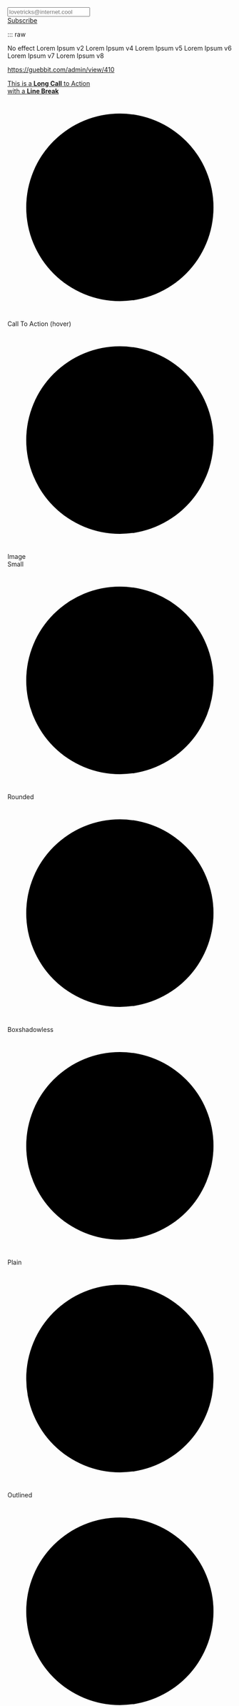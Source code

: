 <br/><br/><br/><br/><br/><br/><br/>





<div class="inputButton1">
	<div>
		<input type="email" placeholder="lovetricks@internet.cool" required="">
	</div>
	<div>
		<a href="#click"><span>Subscribe</span></a>
	</div>
</div>








::: raw
<div class="dev-section">

<a class="hoverButton2 btn-large">
    <span>No effect</span>
</a>
<a class="hoverButton2 btn-large v2">
    <span>Lorem Ipsum v2</span>
</a>
<a class="hoverButton2 btn-large v4">
    <span>Lorem Ipsum v4</span>
</a>
<a class="hoverButton2 btn-large v5">
    <span>Lorem Ipsum v5</span>
</a>
<a class="hoverButton2 btn-large v6">
    <span>Lorem Ipsum v6</span>
</a>
<a class="hoverButton2 btn-large v7">
    <span>Lorem Ipsum v7</span>
</a>
<a class="hoverButton2 btn-large v8">
    <span>Lorem Ipsum v8</span>
</a>

</div>





https://guebbit.com/admin/view/410

<div class="dev-section">
<!-- #region default -->
<a href="#" class="icon-focus-button animate-on-hover">
	<span>This is a <b>Long Call</b> to Action<br> with a <b>Line Break</b></span>
    <span>
        <svg class="button-icon" viewBox="0 0 24 24">
            <circle cx="12" cy="12" r="10" />
        </svg>
    </span>
</a>
<div class="icon-focus-button animate-on-hover">
	<span>Call To Action (hover)</span>
    <span>
        <svg class="button-icon" viewBox="0 0 24 24">
            <circle cx="12" cy="12" r="10" />
        </svg>
    </span>
</div>
<!-- #endregion default -->
<!-- #region image -->
<div class="icon-focus-button animate-on-hover">
	<span>Image</span>
    <span>
        <img alt="" class="button-image" src="https://placekitten.com/100/100">
    </span>
</div>
<!-- #endregion image -->
<!-- #region small -->
<div class="icon-focus-button animate-on-hover button-small">
	<span>Small</span>
    <span>
        <svg class="button-icon" viewBox="0 0 24 24">
            <circle cx="12" cy="12" r="10" />
        </svg>
    </span>
</div>
<!-- #endregion small -->
<!-- #region rounded -->
<div class="icon-focus-button animate-on-hover button-rounded">
	<span>Rounded</span>
    <span>
        <svg class="button-icon" viewBox="0 0 24 24">
            <circle cx="12" cy="12" r="10" />
        </svg>
    </span>
</div>
<!-- #endregion rounded -->
<!-- #region boxshadowless -->
<div class="icon-focus-button animate-on-hover button-boxshadowless">
	<span>Boxshadowless</span>
    <span>
        <svg class="button-icon" viewBox="0 0 24 24">
            <circle cx="12" cy="12" r="10" />
        </svg>
    </span>
</div>
<!-- #endregion boxshadowless -->
<!-- #region plain -->
<div class="icon-focus-button animate-on-hover button-plain">
	<span>Plain</span>
    <span>
        <svg class="button-icon" viewBox="0 0 24 24">
            <circle cx="12" cy="12" r="10" />
        </svg>
    </span>
</div>
<!-- #endregion plain -->
<!-- #region outlined -->
<div class="icon-focus-button animate-on-hover button-outlined">
	<span>Outlined</span>
    <span>
        <svg class="button-icon" viewBox="0 0 24 24">
            <circle cx="12" cy="12" r="10" />
        </svg>
    </span>
</div>
<!-- #endregion outlined -->
<!-- #region tonal -->
<div class="icon-focus-button animate-on-hover button-tonal">
	<span>Tonal</span>
    <span>
        <svg class="button-icon" viewBox="0 0 24 24">
            <circle cx="12" cy="12" r="10" />
        </svg>
    </span>
</div>
<!-- #endregion tonal -->
</div>


<br /><br /><br /><br />
<br /><br /><br /><br />


<div class="dev-section with-overflow">


<h1 class="svgTitle1 v2">Titolo</h1>

<br /><br /><br /><br />

<h1 class="svgTitle1">
	Titolo
	<svg class="icon" version="1.1" xmlns="http://www.w3.org/2000/svg" xmlns:xlink="http://www.w3.org/1999/xlink" viewBox="0 0 288 164.67" xml:space="preserve">
		 <polyline points="0,82.188 54,82.188 108,1.188 152.75,163.063 207.25,19.25 234,82.188 288,82.188 "/>
	</svg>
</h1>


<br /><br /><br /><br />


<h1 class="lineTitle1">Base</h1>



<h1 class="lineTitle1 full">Full</h1>

<h1 class="lineTitle1 mixed">Mixed</h1>

<h1 class="lineTitle1 mixed-2">Mixed-2</h1>

<h1 class="lineTitle1 mixed full">Full Mixed</h1>



<h1 class="lineTitle1 dotted">Dotted</h1>

<h1 class="lineTitle1 dashed">Dashed</h1>

<h1 class="lineTitle1 double">Double</h1>

<h1 class="lineTitle1 groove">Groove</h1>



<h1 class="lineTitle1 hybrid">Hybrid</h1>

<h1 class="lineTitle1 hybrid full">Hybrid Full</h1>


</div>



<div class="dev-section with-overflow">

<div class="card-panel card-boxshadowless">
    <div class="container-static">
        <h2 class="card-title">Title of lorem ipsum</h2>
        <h5 class="card-subtitle">Subtitle of lorem ipsum</h5>
        <br />
        <p>
            Lorem ipsum dolor sit amet, consectetur adipiscing elit, sed do eiusmod tempor incididunt ut labore et dolore magna aliqua.
        </p>
        <br />
        <div class="card-actions">
            <button class="card-button">
                lorem ipsum
            </button>
        </div>
    </div>
    <div class="container-absolute">
        <img alt="" src="https://placekitten.com/800/600" />
    </div>
</div>

<div class="card-panel card-boxshadowless card-absolute-shadow">
    <div class="container-absolute">
        <img alt="" src="https://placekitten.com/800/600" />
    </div>
    <div class="container-static">
        <h2 class="card-title">Title of lorem ipsum</h2>
        <h5 class="card-subtitle">Subtitle of lorem ipsum</h5> 
        <br />
        <p>
            Lorem ipsum dolor sit amet, consectetur adipiscing elit, sed do eiusmod tempor incididunt ut labore et dolore magna aliqua.
        </p>
        <br />
        <div class="card-actions">
            <button class="card-button">
                lorem ipsum
            </button>
        </div>
    </div>
</div>

<div class="card-panel card-boxshadowless card-absolute-shadow">
    <div class="container-static">
        <h2 class="card-title">Title of lorem ipsum</h2>
        <h5 class="card-subtitle">Subtitle of lorem ipsum</h5> 
        <br />
        <p>
            Lorem ipsum dolor sit amet, consectetur adipiscing elit, sed do eiusmod tempor incididunt ut labore et dolore magna aliqua.
        </p>
        <br />
        <div class="card-actions">
            <button class="card-button">
                lorem ipsum
            </button>
        </div>
    </div>
    <div class="container-absolute">
        <img alt="" src="https://placekitten.com/800/600" />
    </div>
</div>

<div class="card-panel card-shadow">
    <div class="container-static">
        <h2 class="card-title">Title of lorem ipsum</h2>
        <h5 class="card-subtitle">Subtitle of lorem ipsum</h5>
        <br />
        <p>
            Lorem ipsum dolor sit amet, consectetur adipiscing elit, sed do eiusmod tempor incididunt ut labore et dolore magna aliqua.
        </p>
        <br />
        <div class="card-actions">
            <button class="card-button">
                lorem ipsum
            </button>
        </div>
    </div>
    <div class="container-absolute">
        <img alt="" src="https://placekitten.com/800/600" />
    </div>
</div>

</div>

<br/>
<br/>
<br/>
<br/>

<div class="chess-panel">
    <div class="simple-card card-boxshadowless">
        <div class="card-content">
            <h2 class="card-title">Title of lorem ipsum</h2>
            <h5 class="card-subtitle">Subtitle of lorem ipsum</h5>
            <br/>
            <p>
                lorem ipsum sit dolor lorem ipsum sit dolor lorem ipsum sit dolor lorem ipsum sit dolor
                lorem ipsum sit dolor lorem ipsum sit dolor lorem ipsum sit dolor lorem ipsum sit dolor
            </p>
        </div>
        <div class="card-actions">
            <button class="card-button">
                lorem ipsum
            </button>
        </div>
    </div>
    <img alt="" src="https://placekitten.com/800/600" />
    <img alt="" src="https://placekitten.com/900/600" />
    <div class="simple-card card-boxshadowless">
        <div class="card-content">
            <h2 class="card-title">Title of lorem ipsum</h2>
            <h5 class="card-subtitle">Subtitle of lorem ipsum</h5>
            <br/>
            <p>
                lorem ipsum sit dolor lorem ipsum sit dolor lorem ipsum sit dolor lorem ipsum sit dolor
                lorem ipsum sit dolor lorem ipsum sit dolor lorem ipsum sit dolor lorem ipsum sit dolor
            </p>
        </div>
        <div class="card-actions">
            <button class="card-button">
                lorem ipsum
            </button>
        </div>
    </div>
</div>

<div class="chess-panel four-per-row">
    <div class="simple-card card-boxshadowless">
        <div class="card-content">
            <h2 class="card-title">Title of lorem ipsum</h2>
            <h5 class="card-subtitle">Subtitle of lorem ipsum</h5>
        </div>
        <div class="card-actions">
            <button class="card-button">
                lorem ipsum
            </button>
        </div>
    </div>
    <img alt="" src="https://placekitten.com/800/600" />
    <div class="simple-card card-boxshadowless">
        <div class="card-content">
            <h2 class="card-title">Title of lorem ipsum</h2>
            <h5 class="card-subtitle">Subtitle of lorem ipsum</h5>
        </div>
        <div class="card-actions">
            <button class="card-button">
                lorem ipsum
            </button>
        </div>
    </div>
    <img alt="" src="https://placekitten.com/900/600" />
</div>

<br/>
<br/>
<br/>
<br/>

<div class="hyperplexed-card">
    <div class="card-image">
        <img alt="" src="https://placekitten.com/1000/1000">
    </div>
    <div class="card-content">
        <h2 class="card-title">hyperplexed-card <b>TODO</b></h2>
        <h5 class="card-subtitle">Subtitle of lorem ipsum</h5>
        <br/>
        <p>
            lorem ipsum sit dolor lorem ipsum sit dolor lorem ipsum sit dolor lorem ipsum sit dolor
            lorem ipsum sit dolor lorem ipsum sit dolor lorem ipsum sit dolor lorem ipsum sit dolor
        </p>
    </div>
</div>

<br/>
<br/>
<br/>
<br/>


<div class="dev-section with-overflow">

<div class="resume-list-card">
    <div class="card-header">
        <h3 class="card-title">Lorem<small>2018 - Oggi</small></h3>
        <h4 class="card-subtitle">Ipsum</h4>
    </div>
    <div class="card-content">
        <p>
            <b>Lorem ipsum</b> dolor sit amet, consectetur adipiscing elit,
            sed do eiusmod tempor incididunt ut labore et dolore magna aliqua.
            Ut enim ad minim veniam, quis nostrud exercitation ullamco laboris
            nisi ut aliquip ex ea commodo consequat. Duis aute irure dolor in
            reprehenderit in voluptate velit esse cillum dolore eu fugiat nulla pariatur.
        </p>
        <div class="card-actions card-actions-end">
            <div class="simple-button animate-on-hover button-small">
                lorem ipsum
            </div>
        </div>
    </div>
    <div class="card-actions card-actions-absolute">
        <svg class="card-icon" viewBox="0 0 24 24">
            <circle cx="12" cy="12" r="10" />
        </svg>
        <svg class="card-icon" viewBox="0 0 24 24">
            <circle cx="12" cy="12" r="10" />
        </svg>
    </div>
</div>

<div class="resume-list-card list-mode">
    <div class="card-header">
        <h3 class="card-title">
            Lorem ipsum
            <small>2018 - Oggi</small>
        </h3>
    </div>
    <div class="card-content">
        <p>
            <b>Lorem ipsum</b> dolor sit amet, consectetur adipiscing elit,
            sed do eiusmod tempor incididunt ut labore et dolore magna aliqua.
        </p>
    </div>
</div>
<div class="resume-list-card list-mode">
    <div class="card-header">
        <h3 class="card-title">
            Lorem ipsum
            <small>2018 - Oggi</small>
        </h3>
    </div>
    <div class="card-content">
        <p>
            <b>Lorem ipsum</b> dolor sit amet, consectetur adipiscing elit,
            sed do eiusmod tempor incididunt ut labore et dolore magna aliqua.
        </p>
    </div>
</div>

</div>
:::

<!-- ICONS -->

<div style="display: none">
    <svg id="icon" viewBox="0 0 24 24">
        <circle cx="12" cy="12" r="10" />
    </svg>
</div>

<style lang="scss">
@import "theme";
@import "workbench";
</style>